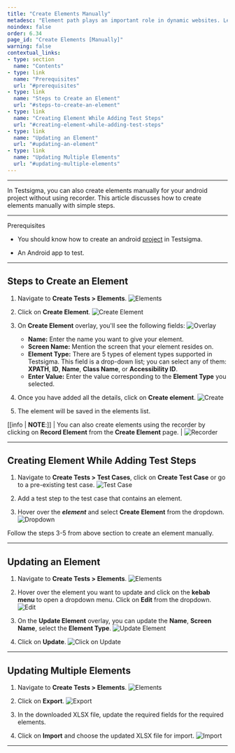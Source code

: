 ```yaml
---
title: "Create Elements Manually"
metadesc: "Element path plays an important role in dynamic websites. Learn how to create elements manually for a android apps in Testsigma application"
noindex: false
order: 6.34
page_id: "Create Elements [Manually]"
warning: false
contextual_links:
- type: section
  name: "Contents"
- type: link
  name: "Prerequisites"
  url: "#prerequisites"
- type: link
  name: "Steps to Create an Element"
  url: "#steps-to-create-an-element"
- type: link
  name: "Creating Element While Adding Test Steps"
  url: "#creating-element-while-adding-test-steps"
- type: link
  name: "Updating an Element"
  url: "#updating-an-element"
- type: link
  name: "Updating Multiple Elements"
  url: "#updating-multiple-elements"
---
```



---

In Testsigma, you can also create elements manually for your android project without using recorder. This article discusses how to create elements manually with simple steps.

---

<p id="prerequisites">Prerequisites</p>

- You should know how to create an android [project](https://testsigma.com/docs/projects/overview/) in Testsigma.

- An Android app to test.

---

## **Steps to Create an Element**

1. Navigate to **Create Tests > Elements**.
![Elements](https://s3.amazonaws.com/static-docs.testsigma.com/new_images/projects/applications/cseapnavele.png)

2. Click on **Create Element**.
![Create Element](https://s3.amazonaws.com/static-docs.testsigma.com/new_images/projects/applications/cemnave.png)

3. On **Create Element** overlay, you'll see the following fields:
![Overlay](https://s3.amazonaws.com/static-docs.testsigma.com/new_images/projects/applications/cemceovr.png)
    - **Name:** Enter the name you want to give your element.
    - **Screen Name:** Mention the screen that your element resides on.
    - **Element Type:** There are 5 types of element types supported in Testsigma. This field is a drop-down list; you can select any of them: **XPATH**, **ID**, **Name**, **Class Name**, or **Accessibility ID**.
    - **Enter Value:** Enter the value corresponding to the **Element Type** you selected.

4. Once you have added all the details, click on **Create element**.
![Create](https://s3.amazonaws.com/static-docs.testsigma.com/new_images/projects/applications/cemcoce.png)

5. The element will be saved in the elements list. 

[[info | **NOTE**:]]
| You can also create elements using the recorder by clicking on **Record Element** from the **Create Element** page. 
| ![Recorder](https://s3.amazonaws.com/static-docs.testsigma.com/new_images/projects/applications/cemurecr.png)


---


## **Creating Element While Adding Test Steps**

1. Navigate to **Create Tests > Test Cases**, click on **Create Test Case** or go to a pre-existing test case. 
![Test Case](https://s3.amazonaws.com/static-docs.testsigma.com/new_images/projects/applications/cemnavtc.png)


2. Add a test step to the test case that contains an element. 


3. Hover over the ***element*** and select **Create Element** from the dropdown.
![Dropdown](https://s3.amazonaws.com/static-docs.testsigma.com/new_images/projects/applications/cemcocelaa.png)

Follow the steps 3-5 from above section to create an element manually. 

---

## **Updating an Element**


1. Navigate to **Create Tests > Elements**.
![Elements](https://s3.amazonaws.com/static-docs.testsigma.com/new_images/projects/applications/cseapnavele.png)


2. Hover over the element you want to update and click on the **kebab menu** to open a dropdown menu. Click on **Edit** from the dropdown.
![Edit](https://s3.amazonaws.com/static-docs.testsigma.com/new_images/projects/applications/cemaaedit.png)


3. On the **Update Element** overlay, you can update the **Name**, **Screen Name**, select the **Element Type**. 
![Update Element](https://s3.amazonaws.com/static-docs.testsigma.com/new_images/projects/applications/cemuelem.png) 


4. Click on **Update**.
![Click on Update](https://s3.amazonaws.com/static-docs.testsigma.com/new_images/projects/applications/cemcouelem.png)



---

## **Updating Multiple Elements**

1. Navigate to **Create Tests > Elements**.
![Elements](https://s3.amazonaws.com/static-docs.testsigma.com/new_images/projects/applications/cseapnavele.png)

2. Click on **Export**.
![Export](https://s3.amazonaws.com/static-docs.testsigma.com/new_images/projects/applications/cemexpelm.png)

3. In the downloaded XLSX file, update the required fields for the required elements.

4. Click on **Import** and choose the updated XLSX file for import.
![Import](https://s3.amazonaws.com/static-docs.testsigma.com/new_images/projects/applications/cemimpelem.png)


---